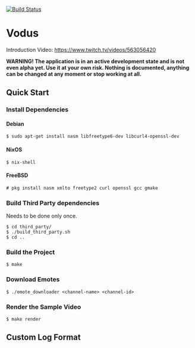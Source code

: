 [![Build Status](https://github.com/tsoding/vodus/workflows/CI/badge.svg)](https://github.com/tsoding/vodus/actions)

# Vodus

Introduction Video: https://www.twitch.tv/videos/563056420

**WARNING! The application is in an active development state and is not even
alpha yet. Use it at your own risk. Nothing is documented, anything can be
changed at any moment or stop working at all.**

## Quick Start

### Install Dependencies

#### Debian

```console
$ sudo apt-get install nasm libfreetype6-dev libcurl4-openssl-dev
```

#### NixOS

```console
$ nix-shell
```

#### FreeBSD
```console
# pkg install nasm xmlto freetype2 curl openssl gcc gmake
```

### Build Third Party dependencies

Needs to be done only once.

``` console
$ cd third_party/
$ ./build_third_party.sh
$ cd ..
```

### Build the Project

```console
$ make
```

### Download Emotes

```console
$ ./emote_downloader <channel-name> <channel-id>
```

### Render the Sample Video

```console
$ make render
```

## Custom Log Format

<!-- TODO(#135): document how to parse custom log formats with message_regex config parameter -->
